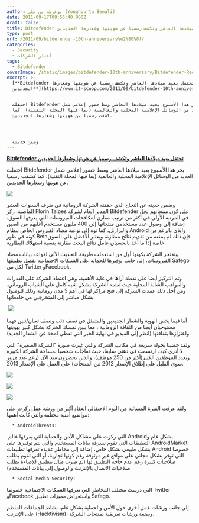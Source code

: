 ```yaml
---
author: يوغرطة بن علي (Youghourta Benali)
date: 2011-09-17T09:56:40.000Z
draft: false
title: Bitdefender تحتفل بعيد ميلادها العاشر وتكشف رسميا عن هويتها وشعارها الجديدين
type: post
url: /2011/09/bitdefender-10th-anniversary%e2%80%8f/
categories:
  - Security
  - أخبار الشركات
tags:
  - Bitdefender
coverImage: /static/images/bitdefender-10th-anniversary‏/Bitdefender-Red.png
excerpt: >-
  [**Bitdefender تحتفل بعيد ميلادها العاشر وتكشف رسميا عن هويتها وشعارها
  الجديدين**](https://www.it-scoop.com/2011/09/bitdefender-10th-anniversary%E2%80%8F/)


  احتفلت Bitdefender بحر هذا الأسبوع بعيد ميلادها العاشر وسط حضور إعلامي شمل
  العديد من الوسائل الإعلامية المحلية والعالمية (بما فيها المجلة التقنية)، كما
  كشفت رسميا عن هويتها وشعارها الجديدين.




  وضمن حديثه
---
```

[**Bitdefender تحتفل بعيد ميلادها العاشر وتكشف رسميا عن هويتها وشعارها الجديدين**](https://www.it-scoop.com/2011/09/bitdefender-10th-anniversary%E2%80%8F/)

احتفلت Bitdefender بحر هذا الأسبوع بعيد ميلادها العاشر وسط حضور إعلامي شمل العديد من الوسائل الإعلامية المحلية والعالمية (بما فيها المجلة التقنية)، كما كشفت رسميا عن هويتها وشعارها الجديدين.

![](/static/images/bitdefender-10th-anniversary‏/Bitdefender-Red.png)

وضمن حديثه عن النجاح الذي حققته الشركة الرومانية في ظرف السنوات العشر الماضية، ركز Florin Talpes المدير العام لشركة Bitdefender على كون منتجاتهم تحل في المرتبة الأولى في أكثر من ترتيب مقارن لمكافحات الفيروسات التي يعرفها السوق، إضافة إلى وصول عدد مستخدمي منتجاتها إلى 400 مليون مستخدم أغلبهم من الصين والبرازيل، كما نوه إلى نوعية مضاد الفيروس الخاص بنظام Android والذي بالرغم من كونه في طور Betaفإن ذلك لم يمنعه من تقديم نتائج ممتازة، ويعتبر الأفضل على السوق خاصة إذا ما أٌخذ بالحسبان عامل نتائج البحث مقارنة بنسبة استهلاك البطارية.

وتفتخر الشركة بكونها أول من استعملت طريقة التحديث الآلي لقواعد بيانات مضاد الفيروسات، إلى جانب توفيرها للحماية على الشبكات الاجتماعية بفضل تطبيقها Safego لكل من Twitter وFacebook.

وتم التركيز أيضا على نقطة أراها في غاية الأهمية، وهي اعتماد الشركة على القدرات والمواهب الشابة المحلية حيث تعتمد الشركة بشكل شبه كامل على الشباب الروماني. ومن أجل ذلك عمدت الشركة إلى فتح مراكز لها في أهم 5 مدن رومانية وذلك للوصول بشكل مباشر إلى المتخرجين من جامعاتها.

 ![](/static/images/bitdefender-10th-anniversary‏/Bitdefender_avatar_web.png)

أما فيما يخص الهوية والشعار الجديدين والمتمثل في نصف ذئب ونصف ثعبان/تنين فهما مستوحيان أيضا من الثقافة الرومانية ، مما يبين تمسك الشركة بشكل كبير بهويتها واعتزازها بثقافتها (انظر إلى الفيديو في نهاية الخبر التي تعطي لمحة عن الشعار الجديد).

[](https://www.it-scoop.com/wp-content/uploads/2011/09/IMG\_0241.jpg)

ولقد حضينا بجولة سريعة في مكاتب الشركة والتي غيرت صورة "الشركة الصغيرة" التي لا أدري كيف ارتسمت في ذهني سابقا، حيث تفاجأت شخصيا بمساحة الشركة الكبيرة وبعدد الموظفين الكبير(أكثر من 250 موظف)، والذين يحضرون منذ الآن (رغم عدد مرور سوى القليل على إطلاق الإصدار 2012 من المنتجات) على العمل على الإصدار 2013.

![](/static/images/bitdefender-10th-anniversary‏/IMG\_0239.jpg)

![](/static/images/bitdefender-10th-anniversary‏/IMG\_0245.jpg)

![](/static/images/bitdefender-10th-anniversary‏/IMG\_0246.jpg)

ولقد عرفت الفترة المسائية من اليوم الاحتفالي انعقاد أكثر من ورشة عمل ركزت على مواضيع أمنية مختلفة والتي كانت أهمها:

~~~
  * AndroidThreats:
~~~

 التي ركزت على مشاكل الأمن والحماية التي يعرفها عالم Androidبشكل عام و التطبيقات التي تقوم بسرقة بيانات المستخدم والتي يتم توفيرها على AndroidMarket بشكل طبيعي بشكل خاص، إضافة إلى مخاطر عديدة تعرفها تطبيقات Android خصوصا التي توفر بشكل مجاني على مواقع غير موثوقة رغم كونها تجارية، أو التي تقوم بطلب صلاحيات كثيرة رغم عدم حاجة التطبيق لها (تم ضرب مثال بتطبيق للإضاءة يطلب صلاحيات الاتصال بالإنترنت والوصول إلى بيانات المستخدم)

~~~
  * Social Media Security:
~~~

التي درست مختلف المخاطر التي تعرفها الشبكات الاجتماعية خصوصا Twitter وFacebook واستعراض مميزات تطبيق Safego.

إلى جانب ورشات عمل أخرى حول الأمن والحماية بشكل عام، نشاط الجماعات المنظم على الإنترنت (Hacktivism)، وبضعة ورشات تعريفية بمنتجات الشركة.
